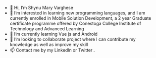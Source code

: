 - 👋 Hi, I’m Shynu Mary Varghese
- 👀 I’m interested in learning new programming languages, and I am currently enrolled in Mobile Solution Development, a 2 year Graduate certificate programme offered by Conestoga College Institute of Technology and Advanced Learning
- 🌱 I’m currently learning Vue js and Android
- 💞️ I’m looking to collaborate project where I can contribute my knowledge as well as improve my skill
- 📫 Contact me by my Linkedln or Twitter .

<!---
estrelabrilante/estrelabrilante is a ✨ special ✨ repository because its `README.md` (this file) appears on your GitHub profile.
You can click the Preview link to take a look at your changes.
--->
